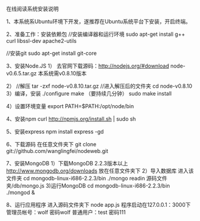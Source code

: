 在线阅读系统安装说明

1、本系统系Ubuntu环境下开发，遂推荐在Ubuntu系统平台下安装，开启终端。

2、准备工作：安装依赖包
//安装编译器和运行环境
sudo apt-get install g++ curl libssl-dev apache2-utils
 
//安装git
sudo apt-get install git-core

3、安装Node.JS
1）
去官网下载源码：http://nodejs.org/#download node-v0.6.5.tar.gz
本系统需v0.8.10版本

2）
//解压
tar -zxf node-v0.8.10.tar.gz
//进入解压后的文件夹
cd node-v0.8.10
3）编译，安装
./configure
make （要持续几分钟）
sudo make install

4）设置环境变量
export PATH=$PATH:/opt/node/bin

4、安装npm
curl http://npmjs.org/install.sh | sudo sh

5、安装express
npm install express -gd

6、下载源码
在任意文件夹下
git clone git://github.com/wanglingfei/nodeweb.git

7、安装MongoDB
1）下载MongoDB 2.2.3版本以上
http://www.mongodb.org/downloads
放在任意文件夹下
2）导入数据库
进入该文件夹
cd mongodb-linux-i686-2.2.3/bin
./mongo readin 源码文件夹/db/mongo.js
3)运行MongoDB
cd mongodb-linux-i686-2.2.3/bin
./mongod &

8、运行应用程序
进入源码文件夹下
node app.js
程序启动在127.0.0.1：3000下
管理员帐号：wolf 密码wolf
普通用户：test 密码111


